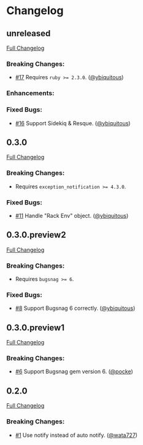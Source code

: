 # Changelog


## unreleased

[Full Changelog](https://github.com/pocke/exception_notification-bugsnag/compare/v0.3.0...master)

### Breaking Changes:

- [#17](https://github.com/pocke/exception_notification-bugsnag/pull/17) Requires `ruby >= 2.3.0`. ([@ybiquitous](https://github.com/ybiquitous))

### Enhancements:

### Fixed Bugs:

- [#16](https://github.com/pocke/exception_notification-bugsnag/pull/16) Support Sidekiq & Resque. ([@ybiquitous](https://github.com/ybiquitous))


## 0.3.0

[Full Changelog](https://github.com/pocke/exception_notification-bugsnag/compare/v0.3.0.preview2...v0.3.0)

### Breaking Changes:

- Requires `exception_notification >= 4.3.0`.

### Fixed Bugs:

- [#11](https://github.com/pocke/exception_notification-bugsnag/pull/11) Handle "Rack Env" object. ([@ybiquitous](https://github.com/ybiquitous))


## 0.3.0.preview2

[Full Changelog](https://github.com/pocke/exception_notification-bugsnag/compare/v0.3.0.preview1...v0.3.0.preview2)

### Breaking Changes:

- Requires `bugsnag >= 6`.

### Fixed Bugs:

- [#8](https://github.com/pocke/exception_notification-bugsnag/pull/8) Support Bugsnag 6 correctly. ([@ybiquitous](https://github.com/ybiquitous))


## 0.3.0.preview1

[Full Changelog](https://github.com/pocke/exception_notification-bugsnag/compare/v0.2.0...v0.3.0.preview1)

### Breaking Changes:

- [#6](https://github.com/pocke/exception_notification-bugsnag/pull/6) Support Bugsnag gem version 6. ([@pocke](https://github.com/pocke))


## 0.2.0

[Full Changelog](https://github.com/pocke/exception_notification-bugsnag/compare/v0.1.0...v0.2.0)

### Breaking Changes:

- [#1](https://github.com/pocke/exception_notification-bugsnag/pull/1) Use notify instead of auto notify. ([@wata727](https://github.com/wata727))
